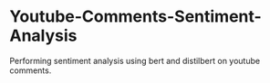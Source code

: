 # Youtube-Comments-Sentiment-Analysis

Performing sentiment analysis using bert and distilbert on youtube comments.
